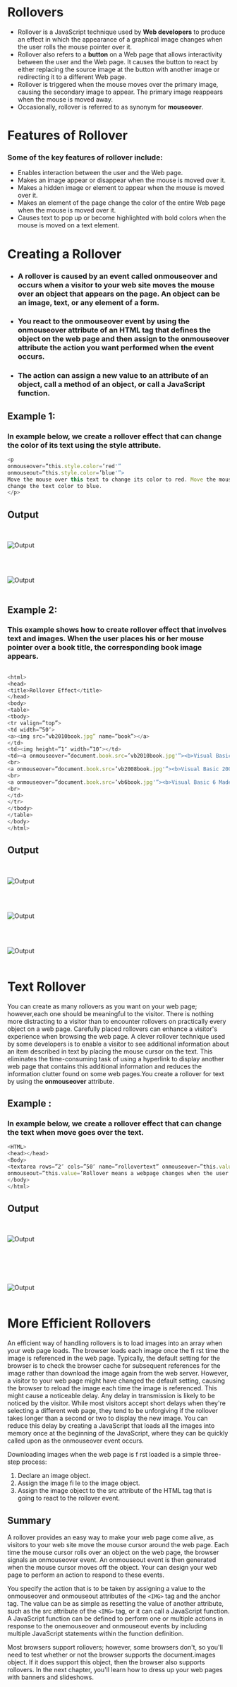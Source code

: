 # __Rollovers__
* Rollover is a JavaScript technique used by __Web developers__ to produce an effect in which the appearance of a graphical image changes when the user rolls the mouse pointer over it.
* Rollover also refers to a __button__ on a Web page that allows interactivity between the user and the Web page. It causes the button to react by either replacing the source image at the button with another image or redirecting it to a different Web page.
* Rollover is triggered when the mouse moves over the primary image, causing the secondary image to appear. The primary image reappears when the mouse is moved away.
* Occasionally, rollover is referred to as synonym for __mouseover__.

# **Features of Rollover**

  ### Some of the key features of rollover include:

 * Enables interaction between the user and the Web page.
 * Makes an image appear or disappear when the mouse is moved over it.
 * Makes a hidden image or element to appear when the mouse is moved over it.
 * Makes an element of the page change the color of the entire Web page when the mouse is moved over it.
 * Causes text to pop up or become highlighted with bold colors when the mouse is moved on a text element.

# **Creating a Rollover**

  * ### A rollover is caused by an event called onmouseover and occurs when a visitor to your web site moves the mouse over an object that appears on the page. An object can be an image, text, or any element of a form.

  * ### You react to the onmouseover event by using the __onmouseover__ attribute of an HTML tag that defines the object on the web page and then assign to the onmouseover attribute the action you want performed when the event occurs. 
   * ### The action can assign a new value to an attribute of an object, call a method of an object, or call a JavaScript function.



## **Example 1:**
### In example below, we create a rollover effect that can change the color of its text using the style attribute.

``` JavaScript
<p
onmouseover=”this.style.color=’red'”
onmouseout=”this.style.color=’blue'”>
Move the mouse over this text to change its color to red. Move the mouse away to
change the text color to blue.
</p>
```

## Output

<br>

<img src="
https://github.com/utkarshakakade/winter-of-contributing/blob/Javascript/JavaScript/Topics/18.Rollovers/op-1.png" alt="Output" />
<br><br>

<br>

<img src="
https://github.com/utkarshakakade/winter-of-contributing/blob/Javascript/JavaScript/Topics/18.Rollovers/op-2.png" alt="Output" />
<br><br>



## **Example 2:**
 ### This example shows how to create rollover effect that involves text and images. When the user places his or her mouse pointer over a book title, the corresponding book image appears.

 ``` JavaScript 

<html>
<head>
<title>Rollover Effect</title>
</head>
<body>
<table>
<tbody>
<tr valign=”top”>
<td width=”50″>
<a><img src=”vb2010book.jpg” name=”book”></a>
</td>
<td><img height=”1″ width=”10″></td>
<td><a onmouseover=”document.book.src=’vb2010book.jpg'”><b>Visual Basic 2010 Made Easy</b></a>
<br>
<a onmouseover=”document.book.src=’vb2008book.jpg'”><b>Visual Basic 2008 Made Easy</b></a>
<br>
<a onmouseover=”document.book.src=’vb6book.jpg'”><b>Visual Basic 6 Made Easy</b></a>
<br>
</td>
</tr>
</tbody>
</table>
</body>
</html>

```
## Output 

<br>

<img src="
https://github.com/utkarshakakade/winter-of-contributing/blob/Javascript/JavaScript/Topics/18.Rollovers/op-3.PNG" alt="Output" />

<br>

<br>

<img src="
https://github.com/utkarshakakade/winter-of-contributing/blob/Javascript/JavaScript/Topics/18.Rollovers/op-4.png" alt="Output" />
<br><br>

<br>

<img src="
https://github.com/utkarshakakade/winter-of-contributing/blob/Javascript/JavaScript/Topics/18.Rollovers/op-5.png" alt="Output" />
<br><br>


# **Text Rollover**
 You can create as many rollovers as you want on your web page; however,each one should be meaningful to the visitor. There is nothing more distracting to a visitor than to encounter rollovers on practically every object on a web page. Carefully placed rollovers can enhance a visitor's experience when browsing the web page. A clever rollover technique used by some developers is to enable a visitor to see additional information about an item described in text by placing the mouse cursor on the text. This eliminates the time-consuming task of using a hyperlink to display another web page that contains this additional information and reduces the information clutter found on some web pages.You create a rollover for text by using the **onmouseover** attribute.


## **Example :**

### In example below, we create a rollover effect that can change the text when move goes over the text.

```JavaScript
<HTML>
<head></head>
<Body>
<textarea rows=”2″ cols=”50″ name=”rollovertext” onmouseover=”this.value=’What is rollover?'”
onmouseout=”this.value=’Rollover means a webpage changes when the user moves his or her mouse over an object on the page'”></textarea>
</body>
</html>
```

## Output



<br>

<img src="
https://github.com/utkarshakakade/winter-of-contributing/blob/Javascript/JavaScript/Topics/18.Rollovers/op-6.png" alt="Output" />

<br><br>

<br>

<img src="
https://github.com/utkarshakakade/winter-of-contributing/blob/Javascript/JavaScript/Topics/18.Rollovers/op-7.PNG" alt="Output" />
<br><br>

# **More Efficient Rollovers**
An efficient way of handling rollovers is to load images into an array when your 
web page loads. The browser loads each image once the fi rst time the image is referenced in the web page. Typically, the default setting for the browser is to check 
the browser cache for subsequent references for the image rather than download the 
image again from the web server. However, a visitor to your web page might have 
changed the default setting, causing the browser to reload the image each time the 
image is referenced. This might cause a noticeable delay.
Any delay in transmission is likely to be noticed by the visitor. While most visitors accept short delays when they're selecting a different web page, they tend to be 
unforgiving if the rollover takes longer than a second or two to display the new image. You can reduce this delay by creating a JavaScript that loads all the images into 
memory once at the beginning of the JavaScript, where they can be quickly called 
upon as the onmouseover event occurs.

Downloading images when the web page is f rst loaded is a simple three-step 
process:
 1. Declare an image object.
 2. Assign the image fi le to the image object.
 3. Assign the image object to the src attribute of the HTML tag that is going 
to react to the rollover event.


## **Summary**

A rollover provides an easy way to make your web page come alive, as visitors to 
your web site move the mouse cursor around the web page. Each time the mouse 
cursor rolls over an object on the web page, the browser signals an onmouseover 
event. An onmouseout event is then generated when the mouse cursor moves off the 
object. Your can design your web page to perform an action to respond to these 
events.

You specify the action that is to be taken by assigning a value to the onmouseover
and onmouseout attributes of the ```<IMG>``` tag and the anchor tag. The value can 
be as simple as resetting the value of another attribute, such as the src attribute of 
the ```<IMG>``` tag, or it can call a JavaScript function. A JavaScript function can be defined to perform one or multiple actions in response to the onemouseover and 
onmouseout events by including multiple JavaScript statements within the function 
definition.

Most browsers support rollovers; however, some browsers don't, so you'll need 
to test whether or not the browser supports the document.images object. If it 
does support this object, then the browser also supports rollovers.
In the next chapter, you'll learn how to dress up your web pages with banners and 
slideshows.


